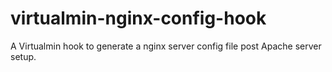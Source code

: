 # virtualmin-nginx-config-hook

A Virtualmin hook to generate a nginx server config file post Apache server setup.
